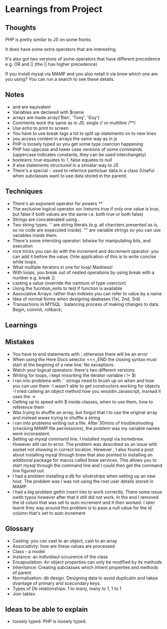 # Learnings from Project

## Thoughts
PHP is pretty similar to JS on some fronts.

It does have some extra operators that are interesting.

It's also got two versions of some operators that have different precedence e.g. OR and || (the || has higher precedence)

If you install mysql via MAMP and you also nstall it via brew which one are you using? You can run a search to see these details.

## Notes
- <?php ?> and <? ?> are equivalent
- Variables are declared with $name
- arrays are made array('Ben', 'Tony', 'Guy')
- Comments work the same as in JS: single // or multiline /**/
- Use echo to print to screen
- You have to use break tags a lot to split up statements on to new lines
- you access content in arrays the same way as in js
- PHP is loosely typed so you get some type coercion happening
- PHP has uppcase and lower case versions of some commands (uppercase indicates constants, they can be used interchangely)
- booleans: true equates to 1, false equates to null
- if else statements structured in a simialar way to JS
- There's a special :: used to refernce particluar data in a class (Useful when subclasses want to use data stored in the parent)
 
## Techniques
- There's an exponent operator for powers **
- The exclusive logical operator xor (returns true if only one value is true, but false if both values are the same i.e. both true or both false)
- Strings are concatenated using .
- Two string types. '' are string literals (e.g. all charcters presented as is, so no code are expecuted inside). "" are variable strings so you can use variables inside them.
- There's some intersting operator: bitwise for manipulating bits, and execution
- nice tricks you can do with the increment and decrement operator: you can add it before the value. Onle application of this is to write concise while loops.
- What multiple iterators in one for loop! Madness!
- With loops, you break out of nested operations by using break with a number e.g. break 2;
- casting a value (override the namture of type coercion)
- Using the fucntion_exits to test if function is available
- Associative Arrays: rather than indexes you can refer to value by a name
- Idea of normal forms when designing daabases (1st, 2nd, 3rd)
- Transactions in MYSQL : balancing process of making changes to data. Begin, commit, rollback;

## Learnings

## Mistakes
- You have to end statements with ; otherwise there will be an error
- When using the Here Docs selector <<<_END the closing syntax must start at the begining of a new line. No exceptions.
- Watch your logical operators: there's two different versions
- Writing for loops, i kept missriting the iterator variable i != $i
- I ran into problems with `` strings need to brush up on when and how you can use them
-I wasn't able to get constructors working for objects
-I tried calleing an object method how you wouldin Javascript, insread it uses the ->
- Getting up to speed with $ inside classes, when to use them, how to reference them
- Was trying to shuffle an array, but forgot that I to use the original array and instead wwas trying to shuffle a string
- I ran into problems writing out a file. After 30mins of troubleshooting (checking MAMP file permissions), the problem was my variable names were inconsistent.
- Setting up mysql command line. I installed mysql via homebrew. However still ran to error. The problem was described as an issue with socket not showing in correct location. However , I also found a post about installing mysql through brew that also pointed to installing an additional package for macos called brew services. This allows you to start mysql through the command line and I could then get the command line figured out.
- I had a problem installing a db for silverstripe when setting up an new host. The problem was I was not using the root user details stored in MAMP.
- I had a big problem gettin insert into to work correctly. There some issue swith typos however after that it still did not work. In the end I removed the id colum that was set to auto increment and it then worked. I later learnt they way around this problem is to pass a null value for the id column that's set to auto increment

## Glossary
- Casting: you can cast to an object, cast to an array
- Associativty: how are these values are processed
- Class - a model 
- Instance: an individiaul occurence of the class
- Encapuslation: An object properties can only be modified by its methods
- Inheritance: Creating subclasses which inherit properties and methods of parent
- Normalisation: db design. Designing data to avoid duplicatin and takea dvantage of primary and scecondary keys.
- Types of Db relationships: 1 to many, many to 1, 1 to 1
- Join tables

## Ideas to be able to explain
- loosely typed: PHP is loosely typed.
